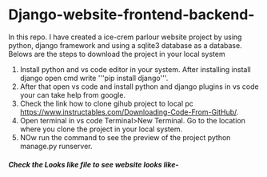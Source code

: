 # Django-website-frontend-backend-
In this repo. I have created a ice-crem parlour website project by using python, django framework and using a sqlite3 database as a database.
Belows are the steps to download the project in your local system
1. Install python and vs code editor in your system. After installing install django open cmd write '''pip install django'''.
2. After that open vs code and install python and django plugins in vs code your can take help from google.
3. Check the link how to clone gihub project to local pc https://www.instructables.com/Downloading-Code-From-GitHub/.
4. Open terminal in vs code Terminal>New Terminal. Go to the location where you clone the project in your local system.
5. NOw run the command to see the preview of the project
   python manage.py runserver.

##### Check the Looks like file to see website looks like-

